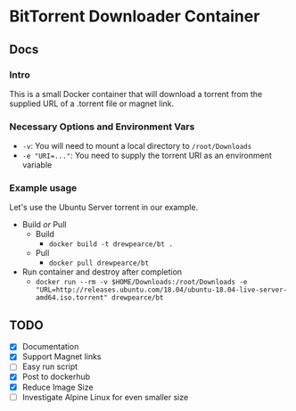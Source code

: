 # BitTorrent Downloader Container

## Docs
### Intro
This is a small Docker container that will download a torrent from the supplied URL of a .torrent file or magnet link.

### Necessary Options and Environment Vars
* `-v`: You will need to mount a local directory to `/root/Downloads`
* `-e "URI=..."`: You need to supply the torrent URI as an environment variable

### Example usage
Let's use the Ubuntu Server torrent in our example.

* Build _or_ Pull
  * Build
    * `docker build -t drewpearce/bt .`
  * Pull
    * `docker pull drewpearce/bt`
* Run container and destroy after completion
  * `docker run --rm -v $HOME/Downloads:/root/Downloads -e "URL=http://releases.ubuntu.com/18.04/ubuntu-18.04-live-server-amd64.iso.torrent" drewpearce/bt`

## TODO
* [X] Documentation
* [X] Support Magnet links
* [ ] Easy run script
* [X] Post to dockerhub
* [X] Reduce Image Size
* [ ] Investigate Alpine Linux for even smaller size
